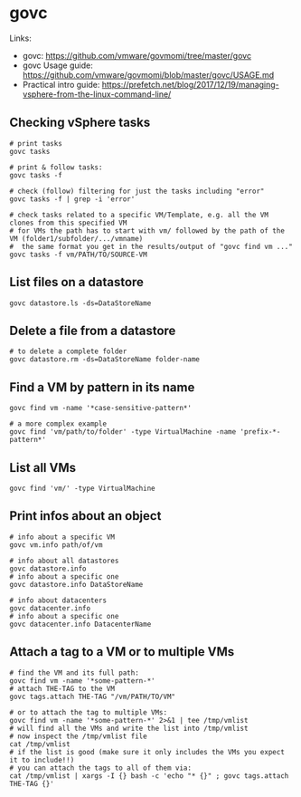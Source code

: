 # govc

Links:

- govc: https://github.com/vmware/govmomi/tree/master/govc
- govc Usage guide: https://github.com/vmware/govmomi/blob/master/govc/USAGE.md
- Practical intro guide: https://prefetch.net/blog/2017/12/19/managing-vsphere-from-the-linux-command-line/

## Checking vSphere tasks

```shell
# print tasks
govc tasks

# print & follow tasks:
govc tasks -f

# check (follow) filtering for just the tasks including "error"
govc tasks -f | grep -i 'error'

# check tasks related to a specific VM/Template, e.g. all the VM clones from this specified VM
# for VMs the path has to start with vm/ followed by the path of the VM (folder1/subfolder/.../vmname)
#  the same format you get in the results/output of "govc find vm ..."
govc tasks -f vm/PATH/TO/SOURCE-VM
```

## List files on a datastore

```shell
govc datastore.ls -ds=DataStoreName
```

## Delete a file from a datastore

```shell
# to delete a complete folder
govc datastore.rm -ds=DataStoreName folder-name
```

## Find a VM by pattern in its name

```shell
govc find vm -name '*case-sensitive-pattern*'

# a more complex example
govc find 'vm/path/to/folder' -type VirtualMachine -name 'prefix-*-pattern*'
```

## List all VMs

```shell
govc find 'vm/' -type VirtualMachine
```

## Print infos about an object

```shell
# info about a specific VM
govc vm.info path/of/vm

# info about all datastores
govc datastore.info
# info about a specific one
govc datastore.info DataStoreName

# info about datacenters
govc datacenter.info
# info about a specific one
govc datacenter.info DatacenterName
```

## Attach a tag to a VM or to multiple VMs

```shell
# find the VM and its full path:
govc find vm -name '*some-pattern-*'
# attach THE-TAG to the VM
govc tags.attach THE-TAG "/vm/PATH/TO/VM"

# or to attach the tag to multiple VMs:
govc find vm -name '*some-pattern-*' 2>&1 | tee /tmp/vmlist
# will find all the VMs and write the list into /tmp/vmlist
# now inspect the /tmp/vmlist file
cat /tmp/vmlist
# if the list is good (make sure it only includes the VMs you expect it to include!!)
# you can attach the tags to all of them via:
cat /tmp/vmlist | xargs -I {} bash -c 'echo "* {}" ; govc tags.attach THE-TAG {}'
```
